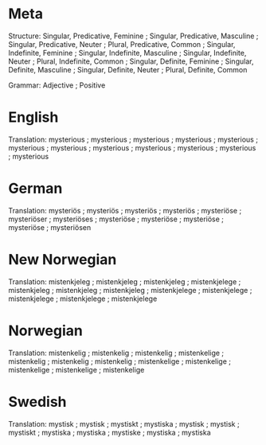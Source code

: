 Meta
====

Structure: Singular, Predicative, Feminine ; Singular, Predicative, Masculine ; Singular, Predicative, Neuter ; Plural, Predicative, Common ;
           Singular, Indefinite, Feminine  ; Singular, Indefinite, Masculine  ; Singular, Indefinite, Neuter  ; Plural, Indefinite, Common  ;
           Singular, Definite, Feminine    ; Singular, Definite, Masculine    ; Singular, Definite, Neuter    ; Plural, Definite, Common

Grammar:   Adjective ; Positive



English
=======

Translation: mysterious ; mysterious ; mysterious ; mysterious ;
             mysterious ; mysterious ; mysterious ; mysterious ;
             mysterious ; mysterious ; mysterious ; mysterious



German
======

Translation: mysteriös  ; mysteriös   ; mysteriös   ; mysteriös   ;
             mysteriöse ; mysteriöser ; mysteriöses ; mysteriöse  ;
             mysteriöse ; mysteriöse  ; mysteriöse  ; mysteriösen



New Norwegian
=============

Translation: mistenkjeleg  ; mistenkjeleg  ; mistenkjeleg  ; mistenkjelege ;
             mistenkjeleg  ; mistenkjeleg  ; mistenkjeleg  ; mistenkjelege ;
             mistenkjelege ; mistenkjelege ; mistenkjelege ; mistenkjelege



Norwegian
=========

Translation: mistenkelig  ; mistenkelig  ; mistenkelig  ; mistenkelige ;
             mistenkelig  ; mistenkelig  ; mistenkelig  ; mistenkelige ;
             mistenkelige ; mistenkelige ; mistenkelige ; mistenkelige



Swedish
=======

Translation: mystisk  ; mystisk  ; mystiskt ; mystiska ;
             mystisk  ; mystisk  ; mystiskt ; mystiska ;
             mystiska ; mystiske ; mystiska ; mystiska

